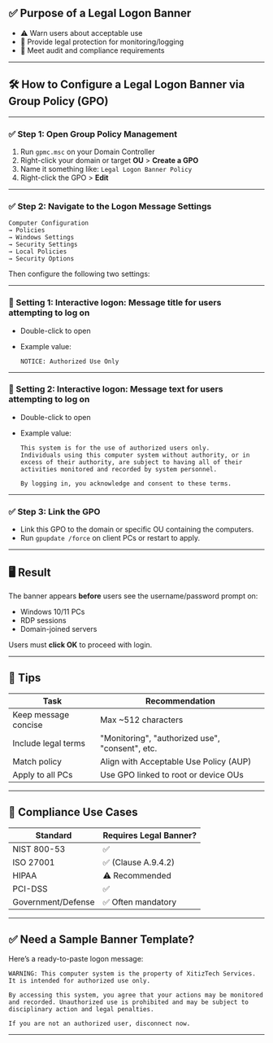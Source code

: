 ## ✅ Purpose of a Legal Logon Banner

* ⚠ Warn users about acceptable use
* 🔐 Provide legal protection for monitoring/logging
* 📜 Meet audit and compliance requirements

---

## 🛠️ How to Configure a Legal Logon Banner via Group Policy (GPO)

---

### ✅ Step 1: Open Group Policy Management

1. Run `gpmc.msc` on your Domain Controller
2. Right-click your domain or target **OU** > **Create a GPO**
3. Name it something like: `Legal Logon Banner Policy`
4. Right-click the GPO > **Edit**

---

### ✅ Step 2: Navigate to the Logon Message Settings

```
Computer Configuration
→ Policies
→ Windows Settings
→ Security Settings
→ Local Policies
→ Security Options
```

Then configure the following two settings:

---

### 🔹 Setting 1: **Interactive logon: Message title for users attempting to log on**

* Double-click to open
* Example value:

  ```
  NOTICE: Authorized Use Only
  ```

---

### 🔹 Setting 2: **Interactive logon: Message text for users attempting to log on**

* Double-click to open
* Example value:

  ```
  This system is for the use of authorized users only. 
  Individuals using this computer system without authority, or in excess of their authority, are subject to having all of their activities monitored and recorded by system personnel.

  By logging in, you acknowledge and consent to these terms.
  ```

---

### ✅ Step 3: Link the GPO

* Link this GPO to the domain or specific OU containing the computers.
* Run `gpupdate /force` on client PCs or restart to apply.

---

## 🖥️ Result

The banner appears **before** users see the username/password prompt on:

* Windows 10/11 PCs
* RDP sessions
* Domain-joined servers

Users must **click OK** to proceed with login.

---

## 📝 Tips

| Task                 | Recommendation                                  |
| -------------------- | ----------------------------------------------- |
| Keep message concise | Max \~512 characters                            |
| Include legal terms  | "Monitoring", "authorized use", "consent", etc. |
| Match policy         | Align with Acceptable Use Policy (AUP)          |
| Apply to all PCs     | Use GPO linked to root or device OUs            |

---

## 🔐 Compliance Use Cases

| Standard           | Requires Legal Banner? |
| ------------------ | ---------------------- |
| NIST 800-53        | ✅                      |
| ISO 27001          | ✅ (Clause A.9.4.2)     |
| HIPAA              | ⚠ Recommended          |
| PCI-DSS            | ✅                      |
| Government/Defense | ✅ Often mandatory      |

---

## ✅ Need a Sample Banner Template?

Here’s a ready-to-paste logon message:

```
WARNING: This computer system is the property of XitizTech Services. It is intended for authorized use only.

By accessing this system, you agree that your actions may be monitored and recorded. Unauthorized use is prohibited and may be subject to disciplinary action and legal penalties.

If you are not an authorized user, disconnect now.
```

---

